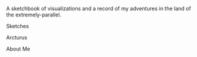 





A sketchbook of visualizations and a record of my adventures in the land of the extremely-parallel.



Sketches

Arcturus

About Me





